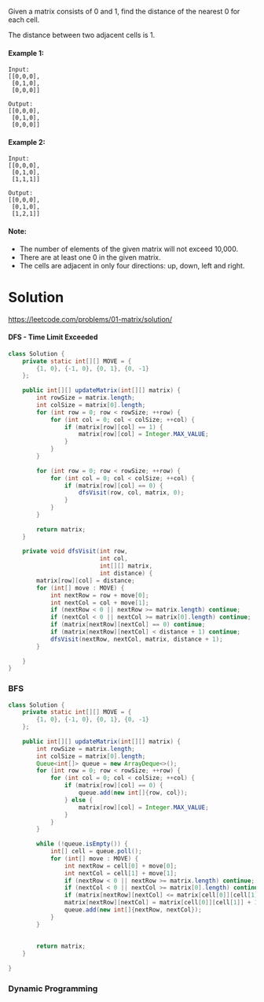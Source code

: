 Given a matrix consists of 0 and 1, find the distance of the nearest 0 for each cell.

The distance between two adjacent cells is 1.

 

#### Example 1:

```
Input:
[[0,0,0],
 [0,1,0],
 [0,0,0]]

Output:
[[0,0,0],
 [0,1,0],
 [0,0,0]]
```

#### Example 2:

```
Input:
[[0,0,0],
 [0,1,0],
 [1,1,1]]

Output:
[[0,0,0],
 [0,1,0],
 [1,2,1]]
``` 

#### Note:

* The number of elements of the given matrix will not exceed 10,000.  
* There are at least one 0 in the given matrix.  
* The cells are adjacent in only four directions: up, down, left and right.  

# Solution

https://leetcode.com/problems/01-matrix/solution/

#### DFS - Time Limit Exceeded

```java
class Solution {
    private static int[][] MOVE = {
        {1, 0}, {-1, 0}, {0, 1}, {0, -1}  
    };
    
    public int[][] updateMatrix(int[][] matrix) {
        int rowSize = matrix.length;
        int colSize = matrix[0].length;
        for (int row = 0; row < rowSize; ++row) {
            for (int col = 0; col < colSize; ++col) {
                if (matrix[row][col] == 1) {
                    matrix[row][col] = Integer.MAX_VALUE;
                }
            }
        }
        
        for (int row = 0; row < rowSize; ++row) {
            for (int col = 0; col < colSize; ++col) {
                if (matrix[row][col] == 0) {
                    dfsVisit(row, col, matrix, 0);
                }
            }
        }
        
        return matrix;
    }
    
    private void dfsVisit(int row, 
                          int col, 
                          int[][] matrix, 
                          int distance) {
        matrix[row][col] = distance;
        for (int[] move : MOVE) {
            int nextRow = row + move[0];
            int nextCol = col + move[1];
            if (nextRow < 0 || nextRow >= matrix.length) continue;
            if (nextCol < 0 || nextCol >= matrix[0].length) continue;
            if (matrix[nextRow][nextCol] == 0) continue;
            if (matrix[nextRow][nextCol] < distance + 1) continue;
            dfsVisit(nextRow, nextCol, matrix, distance + 1);
        }
        
    }
}
```

### BFS

```java
class Solution {
    private static int[][] MOVE = {
        {1, 0}, {-1, 0}, {0, 1}, {0, -1}  
    };
    
    public int[][] updateMatrix(int[][] matrix) {
        int rowSize = matrix.length;
        int colSize = matrix[0].length;
        Queue<int[]> queue = new ArrayDeque<>();
        for (int row = 0; row < rowSize; ++row) {
            for (int col = 0; col < colSize; ++col) {
                if (matrix[row][col] == 0) {
                    queue.add(new int[]{row, col});
                } else {
                    matrix[row][col] = Integer.MAX_VALUE;
                }
            }
        }
        
        while (!queue.isEmpty()) {
            int[] cell = queue.poll();
            for (int[] move : MOVE) {
                int nextRow = cell[0] + move[0];
                int nextCol = cell[1] + move[1];
                if (nextRow < 0 || nextRow >= matrix.length) continue;
                if (nextCol < 0 || nextCol >= matrix[0].length) continue;
                if (matrix[nextRow][nextCol] <= matrix[cell[0]][cell[1]] + 1) continue;
                matrix[nextRow][nextCol] = matrix[cell[0]][cell[1]] + 1;
                queue.add(new int[]{nextRow, nextCol});
            }
        }
        
        
        return matrix;
    }
    
}
```

### Dynamic Programming
